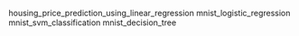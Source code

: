 housing_price_prediction_using_linear_regression
mnist_logistic_regression
mnist_svm_classification
mnist_decision_tree
